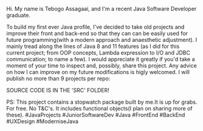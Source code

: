 Hi. My name is Tebogo Assagaai, and I'm a recent Java Software Developer graduate. 

To build my first ever Java profile, I've decided to take old projects and improve their front and back-end so that they can can be easily used for future programming(with a modern approach and anaesthetic adjustment). I mainly tread along the lines of Java 8 and 11 features
(as I did for this current project; from OOP concepts, Lambda expression to I/O and JDBC communication; to name a few).
I would appreciate it greatly if you'd take a moment of your time to inspect and, possibly, share this project. Any advice on how I can improve on my future modifications is higly welcomed. I will publish no more than 9 projects per repo:

SOURCE CODE IS IN THE 'SRC' FOLDER!

PS: This project contains a stopwatch package built by me.It is up for grabs. For free. No T&C's. It includes functional objects(I plan on sharing more of these).
#JavaProjects #JuniorSoftwareDev #Java #FrontEnd #BackEnd #UXDesign #ModerniseJava                                                                                                                                                                                                                                                                                    

